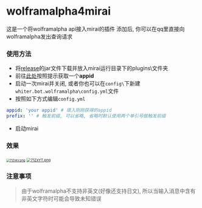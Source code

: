 # wolframalpha4mirai

这是一个将wolframalpha api接入mirai的插件
添加后, 你可以在qq里直接向wolframalpha发出查询请求

### 使用方法
* 将[release](https://github.com/whiterasbk/wolframalpha4mirai/releases/tag/release)的jar文件下载并放入mirai运行目录下的plugins\文件夹
* 前往[此处](https://developer.wolframalpha.com/portal/myapps/index.html)按照提示获取一个**appid**
* 启动一次mirai并关闭, 或者你也可以在`config\`下新建`whiter.bot.wolframalpha\config.yml`文件
* 按照如下方式编辑`config.yml`
```yaml
appid: 'your appid' # 填入刚刚获得的appid
prefix: '' # 触发前缀, 可以省略, 省略时默认使用两个单引号做触发前缀
```
* 启动mirai

### 效果

 [<img src="https://s4.ax1x.com/2022/01/14/71ZvkV.png" alt="71ZvkV.png" style="zoom: 54%;" />](https://imgtu.com/i/71ZvkV) [<img src="https://s4.ax1x.com/2022/01/14/71ZxYT.png" alt="71ZxYT.png" style="zoom: 67%;" />](https://imgtu.com/i/71ZxYT)

### 注意事项
> 由于wolframalpha不支持非英文(好像还支持日文), 所以当输入消息中含有非英文字符时可能会导致未知错误
